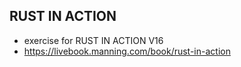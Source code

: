 ## RUST IN ACTION

- exercise for RUST IN ACTION V16
- https://livebook.manning.com/book/rust-in-action
